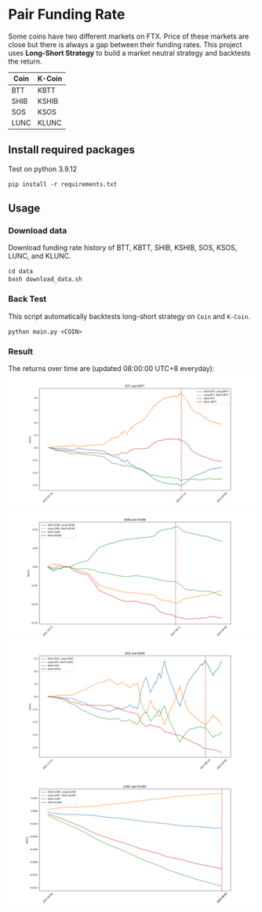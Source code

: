 # Pair Funding Rate
Some coins have two different markets on FTX. Price of these markets are close but there is always a gap between their funding rates. This project uses **Long-Short Strategy** to build a market neutral strategy and backtests the return. 


|   Coin   |   K-Coin   |
| -------- | --------   |
|   BTT    |   KBTT     |
|   SHIB   |   KSHIB    |
|   SOS    |   KSOS     |
|   LUNC   |   KLUNC    |


## Install required packages
Test on python 3.9.12
```
pip install -r requirements.txt
```

## Usage
### Download data
Download funding rate history of BTT, KBTT, SHIB, KSHIB, SOS, KSOS, LUNC, and KLUNC.
```
cd data
bash download_data.sh
```

### Back Test
This script automatically backtests long-short strategy on `Coin` and `K-Coin`.
```
python main.py <COIN>
```

### Result
The returns over time are (updated 08:00:00 UTC+8 everyday):
![BTT-KBTT](figure/BTT-KBTT.png)
![SHIB-KSHIB](figure/SHIB-KSHIB.png)
![SOS-KSOS](figure/SOS-KSOS.png)
![LUNC-KLUNC](figure/LUNC-KLUNC.png)

